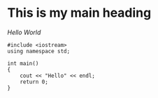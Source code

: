 # This is my main heading

*Hello World*

```
#include <iostream>
using namespace std;

int main()
{
    cout << "Hello" << endl;
    return 0;
}
```

